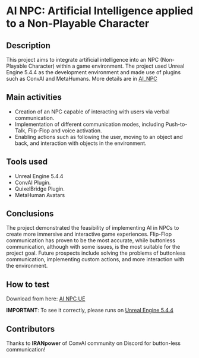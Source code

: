 # AI NPC: Artificial Intelligence applied to a Non-Playable Character
## Description
This project aims to integrate artificial intelligence into an NPC (Non-Playable Character) within a game environment. The project used Unreal Engine 5.4.4 as the development environment and made use of plugins such as ConvAI and MetaHumans. More details are in [AI_NPC](https://github.com/NichAttGH/AI_NPC/blob/main/AI_NPC.pdf)

## Main activities
- Creation of an NPC capable of interacting with users via verbal communication.
- Implementation of different communication modes, including Push-to-Talk, Flip-Flop and voice activation.
- Enabling actions such as following the user, moving to an object and back, and interaction with objects in the environment.

## Tools used
- Unreal Engine 5.4.4
- ConvAI Plugin.
- QuixelBridge Plugin.
- MetaHuman Avatars

## Conclusions
The project demonstrated the feasibility of implementing AI in NPCs to create more immersive and interactive game experiences. Flip-Flop communication has proven to be the most accurate, while buttonless communication, although with some issues, is the most suitable for the project goal. Future prospects include solving the problems of buttonless communication, implementing custom actions, and more interaction with the environment.

## How to test
Download from here: [AI NPC UE](https://mega.nz/file/lMRSRKDR#RZp6RjB9BvD-POW4-S3b-NL2hTpgo8GKtZWOqGP1p2I)

<b>IMPORTANT</b>: To see it correctly, please runs on [Unreal Engine 5.4.4](https://www.unrealengine.com/en-US/download)

## Contributors
Thanks to <b>IRANpower</b> of ConvAI community on Discord for button-less communication!
